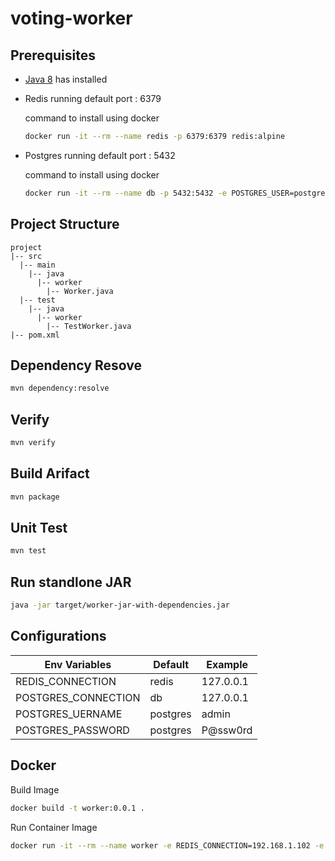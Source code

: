 # voting-worker

## Prerequisites
- [Java 8](https://www.oracle.com/java/technologies/downloads/#java8) has installed
- Redis running default port : 6379
  
  command to install using docker
  ```bash
  docker run -it --rm --name redis -p 6379:6379 redis:alpine
  ```

- Postgres running default port : 5432
  
  command to install using docker
  ```bash
  docker run -it --rm --name db -p 5432:5432 -e POSTGRES_USER=postgres -e POSTGRES_PASSWORD=postgres postgres:9.4
  ```

## Project Structure
```
project
|-- src
  |-- main
    |-- java
      |-- worker
        |-- Worker.java
  |-- test
    |-- java
      |-- worker
        |-- TestWorker.java
|-- pom.xml
```

## Dependency Resove

```bash
mvn dependency:resolve
``` 

## Verify

```bash
mvn verify
```

## Build Arifact

```bash
mvn package
```

## Unit Test

```bash
mvn test
```

## Run standlone JAR

```bash
java -jar target/worker-jar-with-dependencies.jar
```

## Configurations

|Env Variables|Default|Example|
|---|---|---|
|REDIS_CONNECTION|redis|127.0.0.1|
|POSTGRES_CONNECTION|db|127.0.0.1|
|POSTGRES_UERNAME|postgres|admin|
|POSTGRES_PASSWORD|postgres|P@ssw0rd|




## Docker

Build Image

```bash
docker build -t worker:0.0.1 .
```
Run Container Image

```bash
docker run -it --rm --name worker -e REDIS_CONNECTION=192.168.1.102 -e POSTGRES_CONNECTION=192.168.1.102 worker:0.0.1
```